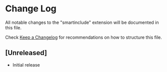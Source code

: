 # Change Log

All notable changes to the "smartinclude" extension will be documented in this file.

Check [Keep a Changelog](http://keepachangelog.com/) for recommendations on how to structure this file.

## [Unreleased]

- Initial release